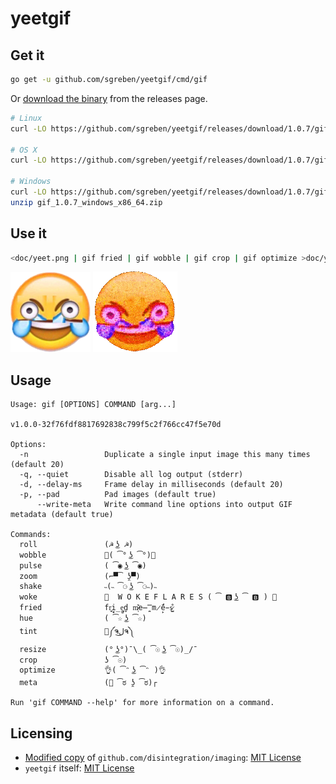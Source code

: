 # yeetgif

## Get it

```sh
go get -u github.com/sgreben/yeetgif/cmd/gif
```

Or [download the binary](https://github.com/sgreben/yeetgif/releases/latest) from the releases page.

```sh
# Linux
curl -LO https://github.com/sgreben/yeetgif/releases/download/1.0.7/gif_1.0.7_linux_x86_64.tar.gz | tar xz

# OS X
curl -LO https://github.com/sgreben/yeetgif/releases/download/1.0.7/gif_1.0.7_osx_x86_64.tar.gz | tar xz

# Windows
curl -LO https://github.com/sgreben/yeetgif/releases/download/1.0.7/gif_1.0.7_windows_x86_64.zip
unzip gif_1.0.7_windows_x86_64.zip
```

## Use it

```sh
<doc/yeet.png | gif fried | gif wobble | gif crop | gif optimize >doc/yeet.gif
```
![before](doc/yeet.png)
![after](doc/yeet.gif)


## Usage

```text
Usage: gif [OPTIONS] COMMAND [arg...]

v1.0.0-32f76fdf8817692838c799f5c2f766cc47f5e70d

Options:
  -n                 Duplicate a single input image this many times (default 20)
  -q, --quiet        Disable all log output (stderr)
  -d, --delay-ms     Frame delay in milliseconds (default 20)
  -p, --pad          Pad images (default true)
      --write-meta   Write command line options into output GIF metadata (default true)

Commands:
  roll               (☭ ͜ʖ ☭)
  wobble             🍆( ͡° ͜ʖ ͡°)🍆
  pulse              ( ͡◉ ͜ʖ ͡◉)
  zoom               (⌐▀͡ ̯ʖ▀)
  shake              ˵(˵ ͡⚆ ͜ʖ ͡⚆˵)˵
  woke               💯  W O K E F L A R E S ( ͡ 🅱️ ͜ʖ ͡ 🅱️ ) 💯
  fried              fr͍͈i̗̟̲̻e͕̗d̬ m̷͔͊e̶̪̿m̷̙̈́é̵̤s̷̺͒
  hue                ( ͡☆ ͜ʖ ͡☆)
  tint               🎨༼ຈل͜ຈ༽
  resize             (° ͜ʖ°)¯\_( ͡☉ ͜ʖ ͡☉)_/¯
  crop               ʖ ͡☉)
  optimize           👌( ͡ᵔ ͜ʖ ͡ᵔ )👌
  meta               (🧠 ͡ಠ ʖ̯ ͡ಠ)┌

Run 'gif COMMAND --help' for more information on a command.
```


## Licensing

- [Modified copy](pkg/imaging) of `github.com/disintegration/imaging`: [MIT License](pkg/imaging/LICENSE)
- `yeetgif` itself: [MIT License](LICENSE)
